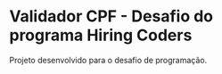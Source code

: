 # Validador CPF - Desafio do programa Hiring Coders

Projeto desenvolvido para o desafio de programação.

